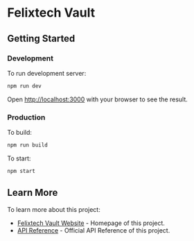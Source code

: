 # Felixtech Vault

## Getting Started

### Development

To run development server:

```bash
npm run dev
```

Open [http://localhost:3000](http://localhost:3000) with your browser to see the result.

### Production

To build:

```bash
npm run build
```

To start:

```bash
npm start
```

## Learn More

To learn more about this project:

- [Felixtech Vault Website](https://vault.felixtech.dev) - Homepage of this project.
- [API Reference](https://vault.felixtech.dev/api-docs) - Official API Reference of this project.
